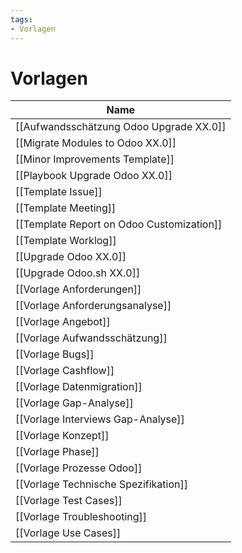 ```yaml
---
tags:
- Vorlagen
---
```

# Vorlagen

| Name                                      |
| ----------------------------------------- |
| [[Aufwandsschätzung Odoo Upgrade XX.0]]   |
| [[Migrate Modules to Odoo XX.0]]          |
| [[Minor Improvements Template]]           |
| [[Playbook Upgrade Odoo XX.0]]            |
| [[Template Issue]]                        |
| [[Template Meeting]]                      |
| [[Template Report on Odoo Customization]] |
| [[Template Worklog]]                      |
| [[Upgrade Odoo XX.0]]                     |
| [[Upgrade Odoo.sh XX.0]]                  |
| [[Vorlage Anforderungen]]                 |
| [[Vorlage Anforderungsanalyse]]           |
| [[Vorlage Angebot]]                       |
| [[Vorlage Aufwandsschätzung]]             |
| [[Vorlage Bugs]]                          |
| [[Vorlage Cashflow]]                      |
| [[Vorlage Datenmigration]]                |
| [[Vorlage Gap-Analyse]]                   |
| [[Vorlage Interviews Gap-Analyse]]        |
| [[Vorlage Konzept]]                       |
| [[Vorlage Phase]]                         |
| [[Vorlage Prozesse Odoo]]                 |
| [[Vorlage Technische Spezifikation]]      |
| [[Vorlage Test Cases]]                    |
| [[Vorlage Troubleshooting]]               |
| [[Vorlage Use Cases]]                     |
